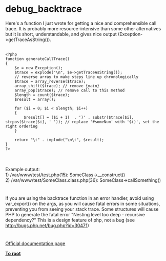 # debug_backtrace



Here&apos;s a function I just wrote for getting a nice and comprehensible call trace. It is probably more resource-intensive than some other alternatives but it is short, understandable, and gives nice output (Exception-&gt;getTraceAsString()).<br><br>

```
<?php
function generateCallTrace()
{
    $e = new Exception();
    $trace = explode("\n", $e->getTraceAsString());
    // reverse array to make steps line up chronologically
    $trace = array_reverse($trace);
    array_shift($trace); // remove {main}
    array_pop($trace); // remove call to this method
    $length = count($trace);
    $result = array();
    
    for ($i = 0; $i < $length; $i++)
    {
        $result[] = ($i + 1)  . ')' . substr($trace[$i], strpos($trace[$i], ' ')); // replace '#someNum' with '$i)', set the right ordering
    }
    
    return "\t" . implode("\n\t", $result);
}
?>
```
<br><br>Example output:<br>    1) /var/www/test/test.php(15): SomeClass-&gt;__construct()<br>    2) /var/www/test/SomeClass.class.php(36): SomeClass-&gt;callSomething()  

#

If you are using the backtrace function in an error handler, avoid using var_export() on the args, as you will cause fatal errors in some situations, preventing you from seeing your stack trace.  Some structures will cause PHP to generate the fatal error "Nesting level too deep - recursive dependency?" This is a design feature of php, not a bug (see http://bugs.php.net/bug.php?id=30471)  

#

[Official documentation page](https://www.php.net/manual/en/function.debug-backtrace.php)

**[To root](/README.md)**